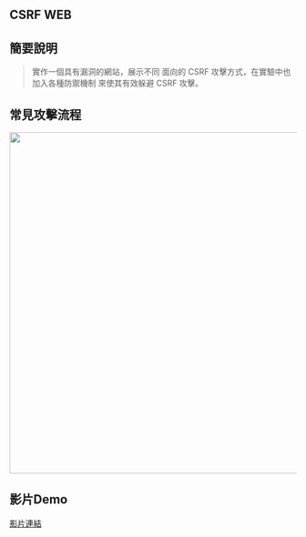 ## CSRF WEB 
## 簡要說明
> 實作一個具有漏洞的網站，展示不同
> 面向的 CSRF 攻擊方式，在實驗中也加入各種防禦機制
> 來使其有效躲避 CSRF 攻擊。
## 常見攻擊流程
<img src="https://github.com/user-attachments/assets/771c2ac1-d79f-4f83-8d87-ff33676f85e7" width=600>

## 影片Demo
[影片連結](https://youtu.be/ksAnIhMlAAw)
